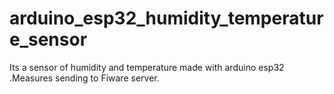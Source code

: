 # arduino_esp32_humidity_temperature_sensor
Its a sensor of humidity and temperature made with arduino esp32 .Measures sending to Fiware server.
